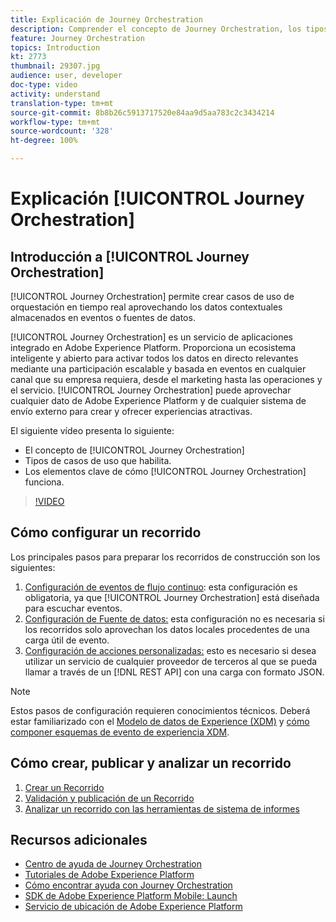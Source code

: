 ```yaml
---
title: Explicación de Journey Orchestration
description: Comprender el concepto de Journey Orchestration, los tipos de casos de uso que habilita y los elementos clave del funcionamiento de Journey Orchestration.
feature: Journey Orchestration
topics: Introduction
kt: 2773
thumbnail: 29307.jpg
audience: user, developer
doc-type: video
activity: understand
translation-type: tm+mt
source-git-commit: 8b8b26c5913717520e84aa9d5aa783c2c3434214
workflow-type: tm+mt
source-wordcount: '328'
ht-degree: 100%

---
```



# Explicación [!UICONTROL Journey Orchestration]

## Introducción a [!UICONTROL Journey Orchestration]

[!UICONTROL Journey Orchestration] permite crear casos de uso de orquestación en tiempo real aprovechando los datos contextuales almacenados en eventos o fuentes de datos.

[!UICONTROL Journey Orchestration] es un servicio de aplicaciones integrado en Adobe Experience Platform. Proporciona un ecosistema inteligente y abierto para activar todos los datos en directo relevantes mediante una participación escalable y basada en eventos en cualquier canal que su empresa requiera, desde el marketing hasta las operaciones y el servicio. [!UICONTROL Journey Orchestration] puede aprovechar cualquier dato de Adobe Experience Platform y de cualquier sistema de envío externo para crear y ofrecer experiencias atractivas.

El siguiente vídeo presenta lo siguiente:

* El concepto de [!UICONTROL Journey Orchestration]
* Tipos de casos de uso que habilita.
* Los elementos clave de cómo [!UICONTROL Journey Orchestration] funciona.

>[!VIDEO](https://video.tv.adobe.com/v/29307?quality=12)

## Cómo configurar un recorrido

Los principales pasos para preparar los recorridos de construcción son los siguientes:

1. [Configuración de eventos de flujo continuo](/help/configuring-journey-orchestration/configure-streaming-events.md): esta configuración es obligatoria, ya que [!UICONTROL Journey Orchestration] está diseñada para escuchar eventos.
1. [Configuración de Fuente de datos:](/help/configuring-journey-orchestration/configure-data-sources.md) esta configuración no es necesaria si los recorridos solo aprovechan los datos locales procedentes de una carga útil de evento.
1. [Configuración de acciones personalizadas:](/help/configuring-journey-orchestration/configure-actions.md) esto es necesario si desea utilizar un servicio de cualquier proveedor de terceros al que se pueda llamar a través de un [!DNL REST API] con una carga con formato JSON.

>[!NOTE]
>
>Estos pasos de configuración requieren conocimientos técnicos. Deberá estar familiarizado con el [Modelo de datos de Experience (XDM)](https://docs.adobe.com/content/help/es-ES/platform-learn/tutorials/schemas/understanding-the-xdm-system-and-experience-data-model.html) y [cómo componer esquemas de evento de experiencia XDM](https://docs.adobe.com/content/help/es-ES/platform-learn/tutorials/schemas/create-your-first-schema-with-out-of-the-box-components.html).

## Cómo crear, publicar y analizar un recorrido

1. [Crear un Recorrido](/help/building-a-journey/creating-a-journey.md)
1. [Validación y publicación de un Recorrido](/help/validate-and-publish-a-journey.md)
1. [Analizar un recorrido con las herramientas de sistema de informes](/help/analyze-a-journey-via-reporting-tools.md)

## Recursos adicionales

* [Centro de ayuda de Journey Orchestration](https://docs.adobe.com/content/help/es-ES/journeys/using/journey-orchestration-home.html)
* [Tutoriales de Adobe Experience Platform](https://docs.adobe.com/content/help/es-ES/platform-learn/tutorials/overview.html)
* [Cómo encontrar ayuda con Journey Orchestration](/help/understanding-journey-orchestration.md)
* [SDK de Adobe Experience Platform Mobile: Launch](https://docs.adobe.com/content/help/es-ES/core-services-learn/tutorials/launch-mobile/understanding-the-mobile-sdks.html)
* [Servicio de ubicación de Adobe Experience Platform](https://docs.adobe.com/content/help/es-ES/places/using/home.html)
